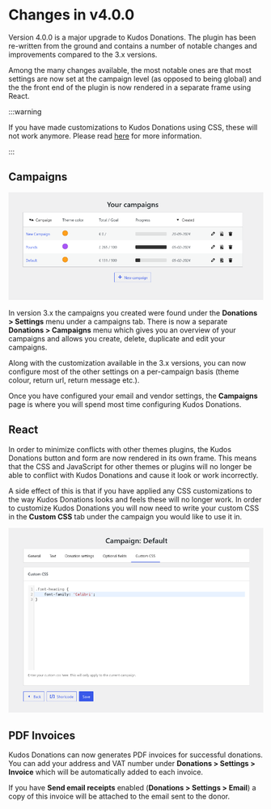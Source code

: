# Changes in v4.0.0

Version 4.0.0 is a major upgrade to Kudos Donations. The plugin has been re-written from the ground and contains a number of notable changes and improvements compared to the 3.x versions.

Among the many changes available, the most notable ones are that most settings are now set at the campaign level (as opposed to being global) and the the front end of the plugin is now rendered in a separate frame using React.

:::warning

If you have made customizations to Kudos Donations using CSS, these will not work anymore. Please read [here](#react) for more information.

:::

## Campaigns

![Campaigns](../static/img/campaigns.png)

In version 3.x the campaigns you created were found under the **Donations > Settings** menu under a campaigns tab. There is now a separate **Donations > Campaigns** menu which gives you an overview of your campaigns and allows you create, delete, duplicate and edit your campaigns.

Along with the customization available in the 3.x versions, you can now configure most of the other settings on a per-campaign basis (theme colour, return url, return message etc.).

Once you have configured your email and vendor settings, the **Campaigns** page is where you will spend most time configuring Kudos Donations.

## React

In order to minimize conflicts with other themes plugins, the Kudos Donations button and form are now rendered in its own frame. This means that the CSS and JavaScript for other themes or plugins will no longer be able to conflict with Kudos Donations and cause it look or work incorrectly.

A side effect of this is that if you have applied any CSS customizations to the way Kudos Donations looks and feels these will no longer work. In order to customize Kudos Donations you will now need to write your custom CSS in the **Custom CSS** tab under the campaign you would like to use it in.

![Campaigns](../static/img/customcss.png)

## PDF Invoices

Kudos Donations can now generates PDF invoices for successful donations. You can add your address and VAT number under **Donations > Settings > Invoice** which will be automatically added to each invoice.

If you have **Send email receipts** enabled (**Donations > Settings > Email**) a copy of this invoice will be attached to the email sent to the donor.
